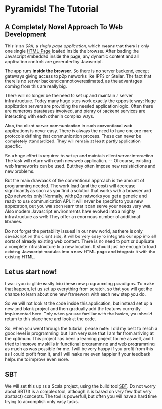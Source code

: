 # Pyramids! The Tutorial #

## A Completely Novel Approach To Web Development ##

This is an *SPA*, a *single page application*, which means that
there is only one single [HTML-Page](src/main/webapp/index.html)
loaded inside the browser. After loading the Javascript
embedded inside the page, 
any dynamic content and all application 
controls are generated  by Javascript.

The app runs **inside the browser**. So there is no server backend, except
gateways giving access to p2p networks like IPFS or Stellar. The fact
that there is no server backend cannot overestimated, as the advantages
coming from this are really big. 

There will no longer be the need to set up and maintain a server infrastructure. Today
many huge sites work exactly the opposite way: Huge application servers
are providing the needed application logic. Often there are numerous 
databases involved, and plenty of backend services are interacting with
each other in complex ways.

Also, the client server communication in such conventional web applications is never easy. 
There is always the need to 
have one ore more protocols defining that communication process.  These
can never be completely standardized.
They will remain  at least
partly application specific. 

So  a huge effort is required to
set up and maintain client server interaction. The task will return with each
new web application. -- Of course, existing web frameworks can be 
used. But they often impose
new resistrictions and new problems. 

But the main drawback of the conventional approach 
is the amount of programming needed. The work load (and the cost) 
will decrease significantly as soon as you find a solution that works with 
a browser and p2p networks only! 
Normally, with p2p networks you get a generic and ready to use communication
API. It will never be specific to your new application, but you will soon
learn that it can serve your needs very well. Also modern Javascript 
environments have evolved into a mighty infrastructure as well: They
offer an enormous number of additional libraries. 

Do not forget the portability issues! In our new world,
as there is only JavaScript on the client side, it will be very
easy to integrate our app into all sorts of already existing web content. 
There is no need to port or duplicate a complete infrastructure to 
a new location. It should just be enough to load existing Javascript modules
into a new HTML page and integrate it with the existing HTML.

## Let us start now! ##

I want you to glide easily into these new programming paradigms. 
To make that happen, let us set up everything from scratch, so that
you will get the chance to learn about one new framework with each 
new step you do. 

So we will not look at the code inside this application, but instead set up 
a new and blank project and then gradually add the features currently
implemented here. Only when you are familiar with the basics, you 
should return to this place here and look at the code. 

So, when you went through the tutorial, please note: I did my best to reach a good level in programming, 
but I am very sure that I am far from arriving at the optimum. This project has been
a learning project for me as well, and I tried to improve my skills in functional programming
and web programming as much as was possible for me. I will be very happy if you profit from
this as I could profit from it, and I will make me even happier if your feedback 
helps me to improve even more.

## SBT ##

We will set this up as a Scala project, using the build tool [SBT](https://www.scala-sbt.org/).
Do not worry about SBT! It is a complex tool, although is is based on very few (but very abstract)
concepts. The tool is powerfull, but often you will have a hard time trying to accomplish only
easy tasks. 
 

 
 
 